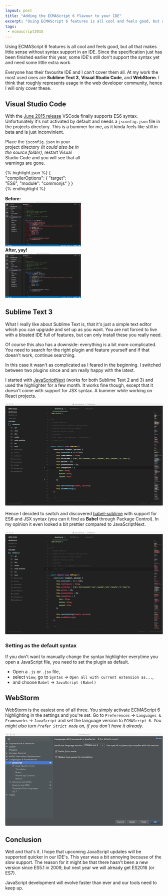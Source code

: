 ```yaml
---
layout: post
title: "Adding the ECMAScript 6 flavour to your IDE"
excerpt: "Using ECMAScript 6 features is all cool and feels good, but all that makes little sense without syntax support in an IDE."
tags:
 - ecmascript2015
---
```


Using ECMAScript 6 features is all cool and feels good, but all that makes little sense without syntax support in an IDE. Since the specification just has been finished earlier this year, some IDE's still don't support the syntax yet and need some little extra work.

Everyone has their favourite IDE and I can't cover them all. At my work the most used ones are **Sublime Text 3**, **Visual Studio Code**, and **WebStorm**. I think that roughly represents usage in the web developer community, hence I will only cover these.

## Visual Studio Code

With the [June 2015 release](http://blogs.msdn.com/b/vscode/archive/2015/07/06/vs-code-es6.aspx) VSCode finally supports ES6 syntax. Unfortunately it's not activated by default and needs a `jsconfig.json` file in the projects directory. This is a bummer for me, as it kinda feels like still in beta and is just inconvinient.

<div class="clearfix">
<p class="left" style="width:50%;">
Place the <code>jsconfig.json</code> in your project directory <em>(it could also be in the source folder)</em>, restart Visual Studio Code and you will see that all warnings are gone.
</p>
<div class="right" style="width:45%;">
{% highlight json %}
{
  "compilerOptions": {
    "target": "ES6",
    "module": "commonjs"
  }
}
{% endhighlight %}
</div>
</div>

<div class="clearfix" style="margin-top:15px;">
    <div class="left" style="width:48%;">
        <strong>Before:</strong>
        <a href="/../assets/img/2015-10/vsc-without-es6.png" target="_blank"><img class="screenshot" src="/../assets/img/2015-10/vsc-without-es6.png"></a>
    </div>
    <div class="right" style="width:48%;">
        <strong>After, yay!</strong>
        <a href="/../assets/img/2015-10/vsc-with-es6.png" target="_blank"><img class="screenshot" src="/../assets/img/2015-10/vsc-with-es6.png"></a>
    </div>
</div>

## Sublime Text 3

What I really like about Sublime Text is, that it's just a simple text editor which you can upgrade and set up as you want. You are not forced to live with a bloated IDE full of features, but can only install these you really need.

Of course this also has a downside: everything is a bit more complicated. You need to search for the right plugin and feature yourself and if that doesn't work, continue searching.

In this case it wasn't as complicated as I feared in the beginning. I switched between two plugins since and am really happy with the latest.

I started with [JavaScriptNext](https://packagecontrol.io/packages/JavaScriptNext%20-%20ES6%20Syntax) (works for both Sublime Text 2 and 3) and used the highlighter for a few month. It works fine though, except that it doesn't come with support for JSX syntax. A bummer while working on React projects.

<a href="/../assets/img/2015-10/sublimetext-es6-jsnext.png" target="_blank"><img class="screenshot" src="/../assets/img/2015-10/sublimetext-es6-jsnext.png"></a>

Hence I decided to switch and discovered [babel-sublime](https://github.com/babel/babel-sublime) with support for ES6 and JSX syntax (you can it find as **Babel** through Package Control). In my opinion it even looked a bit prettier compared to JavaScriptNext.

<a href="/../assets/img/2015-10/sublimetext-es6-babel.png" target="_blank"><img class="screenshot" src="/../assets/img/2015-10/sublimetext-es6-babel.png"></a>

### Setting as the default syntax

If you don't want to manually change the syntax highlighter everytime you open a JavaScript file, you need to set the plugin as default.

- Open a `.js` or `.jsx` file,
- select `View`, go to `Syntax` -> `Open all with current extension as...`,
- and choose `Babel` -> `JavaScript (Babel)`

## WebStorm

WebStorm is the easiest one of all three. You simply activate ECMAScript 6 highlighting in the settings and you're set. Go to `Preferences` -> `Languages & Frameworks` -> `JavaScript` and set the language version to `ECMAScript 6`. *You might also turn `Prefer Strict mode` on, if you don't have it already.*

<a href="/../assets/img/2015-10/webstorm-es6.png" target="_blank"><img class="screenshot" src="/../assets/img/2015-10/webstorm-es6.png"></a>

## Conclusion

Well and that's it. I hope that upcoming JavaScript updates will be supported quicker in our IDE's. This year was a bit annoying because of the slow support. The reason for it might be that there hasn't been a new version since ES5.1 in 2009, but next year we will already get ES2016 (or ES7).

JavaScript development will evolve faster than ever and our tools need to keep up.